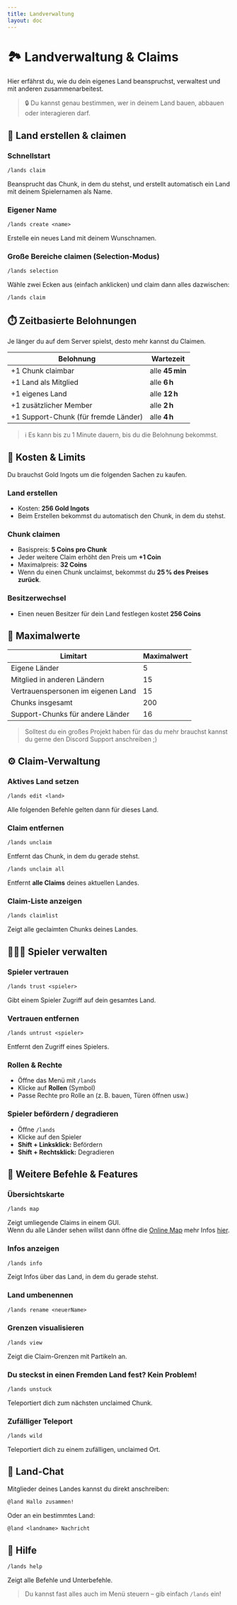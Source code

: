 ```yaml
---
title: Landverwaltung
layout: doc
---
```


# 🏞️ Landverwaltung & Claims

Hier erfährst du, wie du dein eigenes Land beanspruchst, verwaltest und mit anderen zusammenarbeitest.

> 🔒 Du kannst genau bestimmen, wer in deinem Land bauen, abbauen oder interagieren darf.


## 🧱 Land erstellen & claimen

### Schnellstart

```txt
/lands claim
```

Beansprucht das Chunk, in dem du stehst, und erstellt automatisch ein Land mit deinem Spielernamen als Name.

### Eigener Name

```txt
/lands create <name>
```

Erstelle ein neues Land mit deinem Wunschnamen.

### Große Bereiche claimen (Selection-Modus)

```txt
/lands selection
```

Wähle zwei Ecken aus (einfach anklicken) und claim dann alles dazwischen:

```txt
/lands claim
```

## ⏱️ Zeitbasierte Belohnungen

Je länger du auf dem Server spielst, desto mehr kannst du Claimen.

| Belohnung                  | Wartezeit     |
|---------------------------|---------------|
| +1 Chunk claimbar         | alle **45 min** |
| +1 Land als Mitglied      | alle **6 h**     |
| +1 eigenes Land           | alle **12 h**    |
| +1 zusätzlicher Member    | alle **2 h**     |
| +1 Support-Chunk (für fremde Länder) | alle **4 h**     |

> ℹ️ Es kann bis zu 1 Minute dauern, bis du die Belohnung bekommst.


## 💸 Kosten & Limits

Du brauchst Gold Ingots um die folgenden Sachen zu kaufen.

### Land erstellen

* Kosten: **256 Gold Ingots**
* Beim Erstellen bekommst du automatisch den Chunk, in dem du stehst.

### Chunk claimen

* Basispreis: **5 Coins pro Chunk**
* Jeder weitere Claim erhöht den Preis um **+1 Coin**
* Maximalpreis: **32 Coins**
* Wenn du einen Chunk unclaimst, bekommst du **25 % des Preises zurück**.

### Besitzerwechsel

* Einen neuen Besitzer für dein Land festlegen kostet **256 Coins**


## 🧱 Maximalwerte

| Limitart                        | Maximalwert |
|--------------------------------|-------------|
| Eigene Länder                  | 5           |
| Mitglied in anderen Ländern   | 15          |
| Vertrauenspersonen im eigenen Land | 15      |
| Chunks insgesamt               | 200         |
| Support-Chunks für andere Länder | 16        |

> Solltest du ein großes Projekt haben für das du mehr brauchst kannst du gerne den Discord Support anschreiben ;)


## ⚙️ Claim-Verwaltung

### Aktives Land setzen

```txt
/lands edit <land>
```

Alle folgenden Befehle gelten dann für dieses Land.

### Claim entfernen

```txt
/lands unclaim
```

Entfernt das Chunk, in dem du gerade stehst.

```txt
/lands unclaim all
```

Entfernt **alle Claims** deines aktuellen Landes.

### Claim-Liste anzeigen

```txt
/lands claimlist
```

Zeigt alle geclaimten Chunks deines Landes.


## 🧑‍🤝‍🧑 Spieler verwalten

### Spieler vertrauen

```txt
/lands trust <spieler>
```

Gibt einem Spieler Zugriff auf dein gesamtes Land.

### Vertrauen entfernen

```txt
/lands untrust <spieler>
```

Entfernt den Zugriff eines Spielers.

### Rollen & Rechte

* Öffne das Menü mit `/lands`
* Klicke auf **Rollen** (Symbol)
* Passe Rechte pro Rolle an (z. B. bauen, Türen öffnen usw.)

### Spieler befördern / degradieren

* Öffne `/lands`
* Klicke auf den Spieler
* **Shift + Linksklick:** Befördern
* **Shift + Rechtsklick:** Degradieren


## 📍 Weitere Befehle & Features

### Übersichtskarte

```txt
/lands map
```

Zeigt umliegende Claims in einem GUI.   
Wenn du alle Länder sehen willst dann öffne die [Online Map](http://map.cookieattack.de:5555/) mehr Infos [hier](/features/map.md).

### Infos anzeigen

```txt
/lands info
```

Zeigt Infos über das Land, in dem du gerade stehst.

### Land umbenennen

```txt
/lands rename <neuerName>
```

### Grenzen visualisieren

```txt
/lands view
```

Zeigt die Claim-Grenzen mit Partikeln an.

### Du steckst in einen Fremden Land fest? Kein Problem!

```txt
/lands unstuck
```

Teleportiert dich zum nächsten unclaimed Chunk.

### Zufälliger Teleport

```txt
/lands wild
```

Teleportiert dich zu einem zufälligen, unclaimed Ort.


## 💬 Land-Chat

Mitglieder deines Landes kannst du direkt anschreiben:

```txt
@land Hallo zusammen!
```

Oder an ein bestimmtes Land:

```txt
@land <landname> Nachricht
```


## 📘 Hilfe

```txt
/lands help
```

Zeigt alle Befehle und Unterbefehle.

> Du kannst fast alles auch im Menü steuern – gib einfach `/lands` ein!